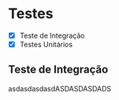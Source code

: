 # Testes
- [x] Teste de Integração
- [x] Testes Unitários

## Teste de Integração
asdasdasdasdASDASDASDADS